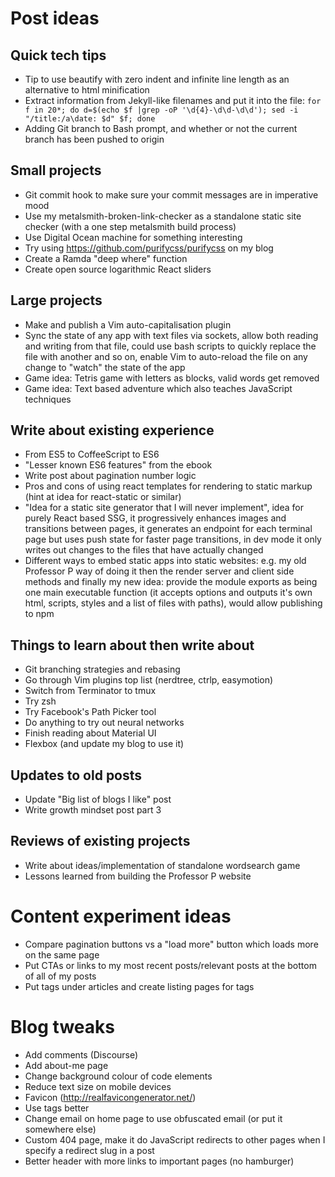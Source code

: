 # Post ideas

## Quick tech tips

- Tip to use beautify with zero indent and infinite line length as an alternative to html minification
- Extract information from Jekyll-like filenames and put it into the file: `for f in 20*; do d=$(echo $f |grep -oP '\d{4}-\d\d-\d\d'); sed -i "/title:/a\date: $d" $f; done`
- Adding Git branch to Bash prompt, and whether or not the current branch has been pushed to origin

## Small projects

- Git commit hook to make sure your commit messages are in imperative mood
- Use my metalsmith-broken-link-checker as a standalone static site checker (with a one step metalsmith build process)
- Use Digital Ocean machine for something interesting
- Try using https://github.com/purifycss/purifycss on my blog
- Create a Ramda "deep where" function
- Create open source logarithmic React sliders

## Large projects

- Make and publish a Vim auto-capitalisation plugin
- Sync the state of any app with text files via sockets, allow both reading and writing from that file, could use bash scripts to quickly replace the file with another and so on, enable Vim to auto-reload the file on any change to "watch" the state of the app
- Game idea: Tetris game with letters as blocks, valid words get removed 
- Game idea: Text based adventure which also teaches JavaScript techniques

## Write about existing experience

- From ES5 to CoffeeScript to ES6
- "Lesser known ES6 features" from the ebook
- Write post about pagination number logic
- Pros and cons of using react templates for rendering to static markup (hint at idea for react-static or similar)
- "Idea for a static site generator that I will never implement", idea for purely React based SSG, it progressively enhances images and transitions between pages, it generates an endpoint for each terminal page but uses push state for faster page transitions, in dev mode it only writes out changes to the files that have actually changed
- Different ways to embed static apps into static websites: e.g. my old Professor P way of doing it then the render server and client side methods and finally my new idea: provide the module exports as being one main executable function (it accepts options and outputs it's own html, scripts, styles and a list of files with paths), would allow publishing to npm

## Things to learn about then write about

- Git branching strategies and rebasing
- Go through Vim plugins top list (nerdtree, ctrlp, easymotion)
- Switch from Terminator to tmux
- Try zsh
- Try Facebook's Path Picker tool
- Do anything to try out neural networks
- Finish reading about Material UI
- Flexbox (and update my blog to use it)

## Updates to old posts

- Update "Big list of blogs I like" post
- Write growth mindset post part 3

## Reviews of existing projects

- Write about ideas/implementation of standalone wordsearch game
- Lessons learned from building the Professor P website

# Content experiment ideas

- Compare pagination buttons vs a "load more" button which loads more on the same page
- Put CTAs or links to my most recent posts/relevant posts at the bottom of all of my posts
- Put tags under articles and create listing pages for tags

# Blog tweaks

- Add comments (Discourse)
- Add about-me page
- Change background colour of code elements
- Reduce text size on mobile devices
- Favicon (http://realfavicongenerator.net/)
- Use tags better
- Change email on home page to use obfuscated email (or put it somewhere else)
- Custom 404 page, make it do JavaScript redirects to other pages when I specify a redirect slug in a post
- Better header with more links to important pages (no hamburger)

